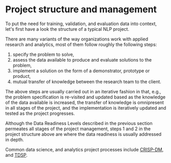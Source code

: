 # Project structure and management

To put the need for training, validation, and evaluation data into context, let's first have a look the structure of a
typical NLP project.

There are many variants of the way organizations work with applied research and analytics, most of them follow roughly
the following steps:

1. specify the problem to solve, 
1. assess the data available to produce and evaluate solutions to the problem,
1. implement a solution on the form of a demonstrator, prototype or product,
1. mutual transfer of knowledge between the research team to the client.

The above steps are usually carried out in an iterative fashion in that, e.g., the problem specification is re-visited 
and updated based as the knowledge of the data available is increased, the transfer of knowledge is omnipresent in all
stages of the project, and the implementation is iteratively updated and tested as the project progresses.

Although the Data Readiness Levels described in the previous section permeates all stages of the project management, steps
1 and 2 in the project structure above are where the data readiness is usually addressed in depth. 


Common data science, and analytics project processes include 
[CRISP-DM](https://en.wikipedia.org/wiki/Cross-industry_standard_process_for_data_mining), and
[TDSP](https://docs.microsoft.com/en-us/azure/machine-learning/team-data-science-process/lifecycle).
